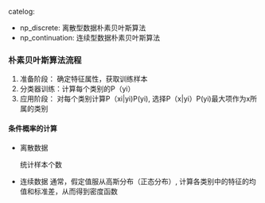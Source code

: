 catelog:
- np_discrete: 离散型数据朴素贝叶斯算法
- np_continuation: 连续型数据朴素贝叶斯算法




### 朴素贝叶斯算法流程
1. 准备阶段： 确定特征属性，获取训练样本
2. 分类器训练：计算每个类别的P（yi）
3. 应用阶段： 对每个类别计算P（xi|yi)P(yi), 选择P（x|yi）P(yi)最大项作为x所属的类别

#### 条件概率的计算
- 离散数据

    统计样本个数
    
- 连续数据
    通常，假定值服从高斯分布（正态分布）, 计算各类别中的特征的均值和标准差，从而得到密度函数
   
